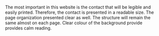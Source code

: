The most important in this website is the contact that will be legible and easily printed.  Therefore, the contact is presented in a readable size. The page organization presented clear as well. The structure will remain the same almost on each page. Clear colour of the background  provide provides calm reading.